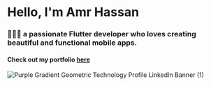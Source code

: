 
# Hello, I'm Amr Hassan
### 👨🏻‍💻 a passionate Flutter developer who loves creating beautiful and functional mobile apps.


#### Check out my portfolio [here](https://amrhassann.github.io)

![Purple Gradient Geometric Technology Profile LinkedIn Banner  (1)](https://res.cloudinary.com/practicaldev/image/fetch/s--ceL8oyoP--/c_imagga_scale,f_auto,fl_progressive,h_420,q_auto,w_1000/https://res.cloudinary.com/arthurdenner/image/upload/v1594144443/posts/light_dark_themes.png)





